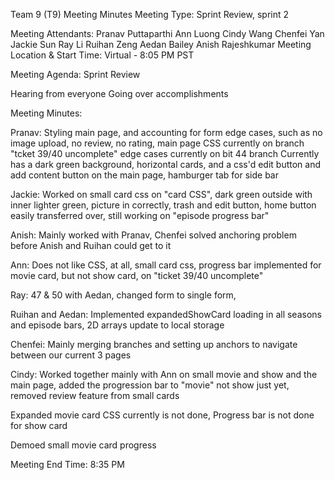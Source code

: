 Team 9 (T9) Meeting Minutes
Meeting Type:
Sprint Review, sprint 2

Meeting Attendants:
Pranav Puttaparthi
Ann Luong
Cindy Wang
Chenfei Yan
Jackie Sun
Ray Li
Ruihan Zeng
Aedan Bailey
Anish Rajeshkumar
Meeting Location & Start Time:
Virtual - 8:05 PM PST

Meeting Agenda:
Sprint Review

Hearing from everyone
Going over accomplishments

Meeting Minutes:

Pranav: Styling main page, and accounting for form edge cases, such as no image upload, no review, no rating, main page CSS currently on branch "tcket 39/40 uncomplete"
edge cases currently on bit 44 branch
Currently has a dark green background, horizontal cards, and a css'd edit button and add content button on the main page, hamburger tab for side bar

Jackie: Worked on small card css on "card CSS", dark green outside with inner lighter green, picture in correctly, trash and edit button, home button
easily transferred over, still working on "episode progress bar" 

Anish: Mainly worked with Pranav, Chenfei solved anchoring problem before Anish and Ruihan could get to it

Ann: Does not like CSS, at all, small card css, progress bar implemented for movie card, but not show card, on "ticket 39/40 uncomplete"

Ray: 47 & 50 with Aedan, changed form to single form, 

Ruihan and Aedan: Implemented expandedShowCard loading in all seasons and episode bars, 2D arrays update to local storage

Chenfei: Mainly merging branches and setting up anchors to navigate between our current 3 pages

Cindy: Worked together mainly with Ann on small movie and show and the main page, added the progression bar to "movie" not show just yet, removed review feature
from small cards

Expanded movie card CSS currently is not done, Progress bar is not done for show card

Demoed small movie card progress

Meeting End Time:
8:35 PM
